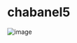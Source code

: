 # chabanel5
![image](https://github.com/user-attachments/assets/340c688e-8025-4594-aec4-586901bd0d59)
